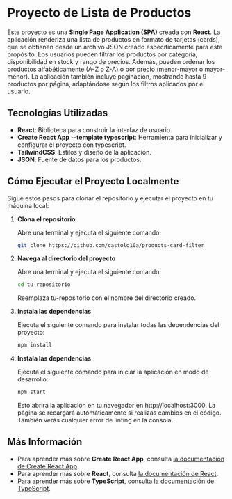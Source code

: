 # Proyecto de Lista de Productos

Este proyecto es una **Single Page Application (SPA)** creada con **React**. La aplicación renderiza una lista de productos en formato de tarjetas (cards), que se obtienen desde un archivo JSON creado específicamente para este propósito. Los usuarios pueden filtrar los productos por categoría, disponibilidad en stock y rango de precios. Además, pueden ordenar los productos alfabéticamente (A-Z o Z-A) o por precio (menor-mayor o mayor-menor). La aplicación también incluye paginación, mostrando hasta 9 productos por página, adaptándose según los filtros aplicados por el usuario.

## Tecnologías Utilizadas

- **React**: Biblioteca para construir la interfaz de usuario.
- **Create React App --template typescript**: Herramienta para inicializar y configurar el proyecto con typescript.
- **TailwindCSS**: Estilos y diseño de la aplicación.
- **JSON**: Fuente de datos para los productos.

## Cómo Ejecutar el Proyecto Localmente

Sigue estos pasos para clonar el repositorio y ejecutar el proyecto en tu máquina local:

1. **Clona el repositorio**

   Abre una terminal y ejecuta el siguiente comando:

   ```bash
   git clone https://github.com/castolo10a/products-card-filter
   ```
2. **Navega al directorio del proyecto**

   Abre una terminal y ejecuta el siguiente comando:

   ```bash
   cd tu-repositorio
   ```
   Reemplaza tu-repositorio con el nombre del directorio creado.
3. **Instala las dependencias**

    Ejecuta el siguiente comando para instalar todas las dependencias del proyecto:

    ```bash
   npm install
   ```
3. **Instala las dependencias**

    Ejecuta el siguiente comando para iniciar la aplicación en modo de desarrollo:

    ```bash
    npm start
    ```
    Esto abrirá la aplicación en tu navegador en http://localhost:3000. La página se recargará automáticamente si realizas cambios en el código. También verás cualquier error de linting en la consola.

## Más Información

- Para aprender más sobre **Create React App**, consulta [la documentación de Create React App](https://create-react-app.dev/).
- Para aprender más sobre **React**, consulta [la documentación de React](https://reactjs.org/).
- Para aprender más sobre **TypeScript**, consulta [la documentación de TypeScript](https://www.typescriptlang.org/).

